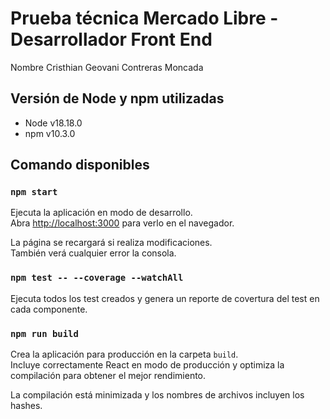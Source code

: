 # Prueba técnica Mercado Libre - Desarrollador Front End

Nombre Cristhian Geovani Contreras Moncada

## Versión de Node y npm utilizadas

- Node v18.18.0
- npm v10.3.0

## Comando disponibles

### `npm start`

Ejecuta la aplicación en modo de desarrollo.\
Abra [http://localhost:3000](http://localhost:3000) para verlo en el navegador.

La página se recargará si realiza modificaciones.\
También verá cualquier error la consola.

### `npm test -- --coverage --watchAll`

Ejecuta todos los test creados y genera un reporte de covertura del test en cada componente.

### `npm run build`

Crea la aplicación para producción en la carpeta `build`.\
Incluye correctamente React en modo de producción y optimiza la compilación para obtener el mejor rendimiento.

La compilación está minimizada y los nombres de archivos incluyen los hashes.
